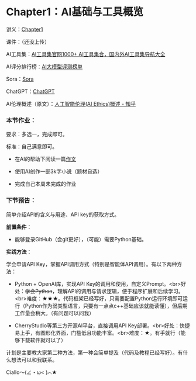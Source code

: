# Chapter1：AI基础与工具概览

讲义：[Chapter1](https://awake-boar-b62.notion.site/Chapter1-2833687a35d180099f35ead44706e56f)

课件：（还没上传）

AI工具集：[AI工具集官网1000+ AI工具集合，国内外AI工具集导航大全](https://ai-bot.cn/)

AI评分排行榜：[AI大模型评测榜单](https://www.datalearner.com/leaderboards)

Sora：[Sora](https://sora.chatgpt.com/explore/videos)

ChatGPT：[ChatGPT](https://chatgpt.com/)

AI伦理概述（原文）：[人工智能伦理(AI Ethics)概述 - 知乎](https://zhuanlan.zhihu.com/p/559089185)

### 本节作业：

要求：多选一，完成即可。

标准：自己满意即可。

- 在AI的帮助下阅读一篇[作文](https://lh314-pku.github.io/training/src/Material.docx)

- 使用AI创作一部3k字小说（题材自选）

- 完成自己本周未完成的作业

### 下节预告：

简单介绍API的含义与用途、API key的获取方式。

**前置条件**：

- 能够登录GitHub（会git更好），（可能）需要Python基础。

**实践方法**：

学会申请API Key，掌握API调用方式（特别是智能体API调用）。有以下两种方法：

- Python + OpenAI库，实现API Key的调用和使用，自定义Prompt。<br\>好处：~~学会Python~~，理解API的调用与请求逻辑，便于程序扩展和后续学习。<br\>难度：★★★。代码框架已经写好，只需要配置Python运行环境即可运行（Python作为弱类型语言，只要有一点点c++基础应该就能读懂），但后期工作量会稍大。（有问题可以问我）

- CherryStudio等第三方开源AI平台，直接调用API Key部署。<br\>好处：快捷易上手，有图形化界面，门槛低且功能丰富。<br\>难度：★。有手就行（能够下载软件就可以了）

计划是主要教大家第二种方法，第一种会简单提及（代码及教程已经写好）。有什么想法可以和我联系。

Ciallo～(∠・ω< )⌒★
